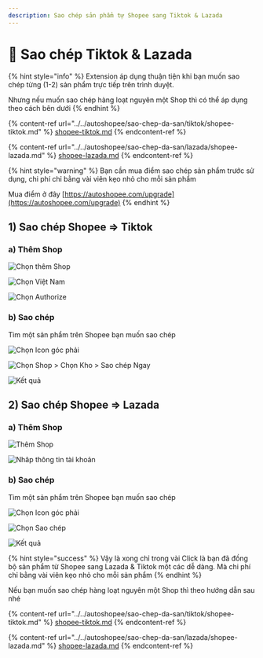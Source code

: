 ```yaml
---
description: Sao chép sản phẩm tự Shopee sang Tiktok & Lazada
---
```


# 🚀 Sao chép Tiktok & Lazada

{% hint style="info" %}
Extension áp dụng thuận tiện khi bạn muốn sao chép từng (1-2) sản phẩm trực tiếp trên trình duyệt.

Nhưng nếu muốn sao chép hàng loạt nguyên một Shop thì có thể áp dụng theo cách bên dưới
{% endhint %}

{% content-ref url="../../autoshopee/sao-chep-da-san/tiktok/shopee-tiktok.md" %}
[shopee-tiktok.md](../../autoshopee/sao-chep-da-san/tiktok/shopee-tiktok.md)
{% endcontent-ref %}

{% content-ref url="../../autoshopee/sao-chep-da-san/lazada/shopee-lazada.md" %}
[shopee-lazada.md](../../autoshopee/sao-chep-da-san/lazada/shopee-lazada.md)
{% endcontent-ref %}

{% hint style="warning" %}
Bạn cần mua điểm sao chép sản phẩm trước sử dụng, chi phí chỉ bằng vài viên kẹo nhỏ cho mỗi sản phẩm

Mua điểm ở đây [https://autoshopee.com/upgrade](https://autoshopee.com/upgrade)
{% endhint %}

## 1) Sao chép Shopee => Tiktok

### a) Thêm Shop

![Chọn thêm Shop](<../../.gitbook/assets/image (324).png>)

![Chọn Việt Nam](<../../.gitbook/assets/image (320) (1) (1).png>)

![Chọn Authorize](<../../.gitbook/assets/image (265) (1).png>)

### b) Sao chép

Tìm một sản phẩm trên Shopee bạn muốn sao chép

![Chọn Icon góc phải](<../../.gitbook/assets/image (249).png>)

![Chọn Shop > Chọn Kho > Sao chép Ngay](<../../.gitbook/assets/image (269).png>)

![Kết quả](<../../.gitbook/assets/image (319) (1).png>)

## 2) Sao chép Shopee => Lazada

### a) Thêm Shop

![Thêm Shop](<../../.gitbook/assets/image (311).png>)

![Nhâp thông tin tài khoản](<../../.gitbook/assets/image (297) (1).png>)

### b) Sao chép

Tìm một sản phẩm trên Shopee bạn muốn sao chép

![Chọn Icon góc phải](<../../.gitbook/assets/image (249).png>)

![Chọn Sao chép](<../../.gitbook/assets/image (264).png>)

![Kết quả](<../../.gitbook/assets/image (274) (1).png>)



{% hint style="success" %}
Vậy là xong chỉ trong vài Click là bạn đã đồng bộ sản phẩm từ Shopee sang Lazada & Tiktok một các dễ dàng. Mà chi phí chỉ bằng vài viên kẹo nhỏ cho mỗi sản phẩm
{% endhint %}

Nếu bạn muốn sao chép hàng loạt nguyên một Shop thì theo hướng dẫn sau nhé

{% content-ref url="../../autoshopee/sao-chep-da-san/tiktok/shopee-tiktok.md" %}
[shopee-tiktok.md](../../autoshopee/sao-chep-da-san/tiktok/shopee-tiktok.md)
{% endcontent-ref %}

{% content-ref url="../../autoshopee/sao-chep-da-san/lazada/shopee-lazada.md" %}
[shopee-lazada.md](../../autoshopee/sao-chep-da-san/lazada/shopee-lazada.md)
{% endcontent-ref %}
